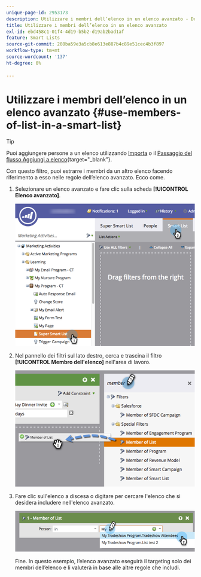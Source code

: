 ```yaml
---
unique-page-id: 2953173
description: Utilizzare i membri dell’elenco in un elenco avanzato - Documentazione di Marketo - Documentazione del prodotto
title: Utilizzare i membri dell’elenco in un elenco avanzato
exl-id: ebd458c1-01f4-4d19-b5b2-d19ab2bad1af
feature: Smart Lists
source-git-commit: 208ba59e3a5cb8e613e887b4c89e51cec4b3f897
workflow-type: tm+mt
source-wordcount: '137'
ht-degree: 0%

---
```


# Utilizzare i membri dell’elenco in un elenco avanzato {#use-members-of-list-in-a-smart-list}

>[!TIP]
>
>Puoi aggiungere persone a un elenco utilizzando [Importa](/help/marketo/getting-started/quick-wins/import-a-list-of-people.md) o il [Passaggio del flusso Aggiungi a elenco](/help/marketo/product-docs/core-marketo-concepts/smart-campaigns/flow-actions/add-to-list.md){target="_blank"}.

Con questo filtro, puoi estrarre i membri da un altro elenco facendo riferimento a esso nelle regole dell’elenco avanzato. Ecco come.

1. Selezionare un elenco avanzato e fare clic sulla scheda **[!UICONTROL Elenco avanzato]**.

   ![](assets/smartlist-sltab.png)

1. Nel pannello dei filtri sul lato destro, cerca e trascina il filtro **[!UICONTROL Membro dell&#39;elenco]** nell&#39;area di lavoro.

   ![](assets/use-members-of-list-in-a-smart-list-2nd.png)

1. Fare clic sull&#39;elenco a discesa o digitare per cercare l&#39;elenco che si desidera includere nell&#39;elenco avanzato.

   ![](assets/memberoflist.png)

   Fine. In questo esempio, l’elenco avanzato eseguirà il targeting solo dei membri dell’elenco e li valuterà in base alle altre regole che includi.
